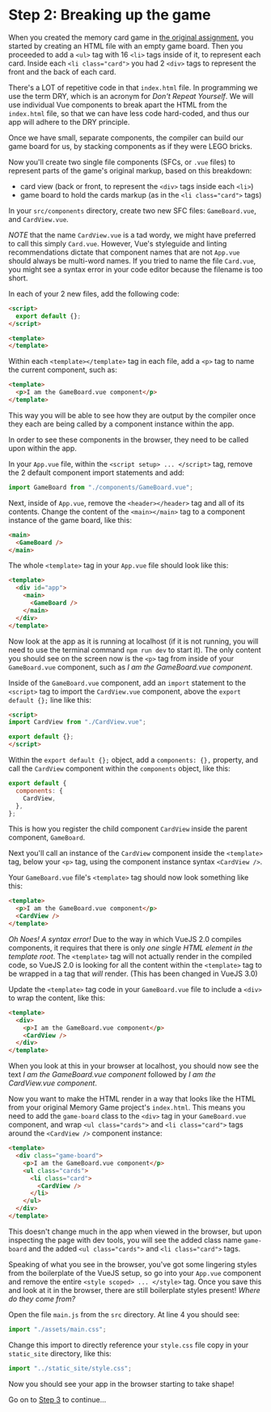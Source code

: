 # Step 2: Breaking up the game
When you created the memory card game in [the original assignment](https://github.com/MicheleCynowicz/memory-card-game), you started by creating an HTML file with an empty game board. Then you proceeded to add a `<ul>` tag with 16 `<li>` tags inside of it, to represent each card. Inside each `<li class="card">` you had 2 `<div>` tags to represent the front and the back of each card.

There's a LOT of repetitive code in that `index.html` file. In programming we use the term DRY, which is an acronym for *Don't Repeat Yourself*. We will use individual Vue components to break apart the HTML from the `index.html` file, so that we can have less code hard-coded, and thus our app will adhere to the DRY principle.

Once we have small, separate components, the compiler can build our game board for us, by stacking components as if they were LEGO bricks.

Now you'll create two single file components (SFCs, or `.vue` files) to represent parts of the game's original markup, based on this breakdown:
- card view (back or front, to represent the `<div>` tags inside each `<li>`)
- game board to hold the cards markup (as in the `<li class="card">` tags)

In your `src/components` directory, create two new SFC files: `GameBoard.vue`, and  `CardView.vue`.

*NOTE* that the name `CardView.vue` is a tad wordy, we might have preferred to call this simply `Card.vue`. However, Vue's styleguide and linting recommendations dictate that component names that are not `App.vue` should always be multi-word names. If you tried to name the file `Card.vue`, you might see a syntax error in your code editor because the filename is too short.

In each of your 2 new files, add the following code:
```html
<script>
  export default {};
</script>

<template>
</template>

```

Within each `<template></template>` tag in each file, add a `<p>` tag to name the current component, such as:
```html
<template>
  <p>I am the GameBoard.vue component</p>
</template>
```
This way you will be able to see how they are output by the compiler once they each are being called by a component instance within the app.

In order to see these components in the browser, they need to be called upon within the app.

In your `App.vue` file, within the `<script setup> ... </script>` tag, remove the 2 default component import statements and add:
```js
import GameBoard from "./components/GameBoard.vue";
```

Next, inside of `App.vue`, remove the `<header></header>` tag and all of its contents. Change the content of the `<main></main>` tag to a component instance of the game board, like this:
```html
<main>
  <GameBoard />
</main>
```

The whole `<template>` tag in your `App.vue` file should look like this:
```html
<template>
  <div id="app">
    <main>
      <GameBoard />
    </main>
  </div>
</template>
```

Now look at the app as it is running at localhost (if it is not running, you will need to use the terminal command `npm run dev` to start it). The only content you should see on the screen now is the `<p>` tag from inside of your `GameBoard.vue` component, such as *I am the GameBoard.vue component*.

Inside of the `GameBoard.vue` component, add an `import` statement to the `<script>` tag to import the `CardView.vue` component, above the `export default {};` line like this:
```html
<script>
import CardView from "./CardView.vue";

export default {};
</script>
```
Within the `export default {};` object, add a `components: {},` property, and call the `CardView` component within the `components` object, like this:
```js
export default {
  components: {
    CardView,
  },
};
```
This is how you register the child component `CardView` inside the parent component, `GameBoard`.

Next you'll call an instance of the `CardView` component inside the `<template>` tag, below your `<p>` tag, using the component instance syntax `<CardView />`.

Your `GameBoard.vue` file's `<template>` tag should now look something like this:
```html
<template>
  <p>I am the GameBoard.vue component</p>
  <CardView />
</template>
```
*Oh Noes! A syntax error!* Due to the way in which VueJS 2.0 compiles components, it requires that there is only _one single HTML element in the template root_. The `<template>` tag will not actually render in the compiled code, so VueJS 2.0 is looking for all the content within the `<template>` tag to be wrapped in a tag that _will_ render. (This has been changed in VueJS 3.0)

Update the `<template>` tag code in your `GameBoard.vue` file to include a `<div>` to wrap the content, like this:
```html
<template>
  <div>
    <p>I am the GameBoard.vue component</p>
    <CardView />
  </div>
</template>
```
When you look at this in your browser at localhost, you should now see the text *I am the GameBoard.vue component* followed by *I am the CardView.vue component*.

Now you want to make the HTML render in a way that looks like the HTML from your original Memory Game project's `index.html`. This means you need to add the `game-board` class to the `<div>` tag in your `GameBoard.vue` component, and wrap `<ul class="cards">` and `<li class="card">` tags around the `<CardView />` component instance:
```html
<template>
  <div class="game-board">
    <p>I am the GameBoard.vue component</p>
    <ul class="cards">
      <li class="card">
        <CardView />
      </li>
    </ul>
  </div>
</template>
```
This doesn't change much in the app when viewed in the browser, but upon inspecting the page with dev tools, you will see the added class name `game-board` and the added `<ul class="cards">` and `<li class="card">` tags.

Speaking of what you see in the browser, you've got some lingering styles from the boilerplate of the VueJS setup, so go into your `App.vue` component and remove the entire `<style scoped> ... </style>` tag. Once you save this and look at it in the browser, there are still boilerplate styles present! *Where do they come from?*

Open the file `main.js` from the `src` directory. At line 4 you should see:
```js
import "./assets/main.css";
```
Change this import to directly reference your `style.css` file copy in your `static_site` directory, like this:
```js
import "../static_site/style.css";
```
Now you should see your app in the browser starting to take shape!

Go on to [Step 3]() to continue...